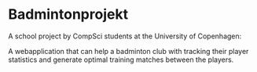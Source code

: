 Badmintonprojekt
================

A school project by CompSci students at the University of Copenhagen:

A webapplication that can help a badminton club with tracking their player statistics and
generate optimal training matches between the players.
